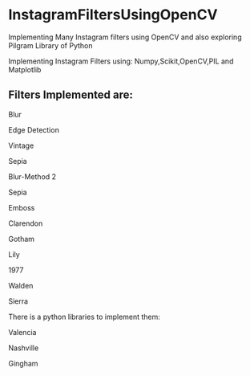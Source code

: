 # InstagramFiltersUsingOpenCV
Implementing Many Instagram filters using OpenCV and also exploring Pilgram Library of Python

Implementing Instagram Filters using: Numpy,Scikit,OpenCV,PIL and Matplotlib

## Filters Implemented are:

Blur

Edge Detection 

Vintage

Sepia

Blur-Method 2

Sepia

Emboss

Clarendon

Gotham

Lily

1977

Walden

Sierra

There is a python libraries to implement them:

Valencia

Nashville

Gingham
